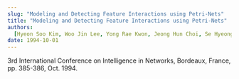 ```yaml
---
slug: "Modeling and Detecting Feature Interactions using Petri-Nets"
title: "Modeling and Detecting Feature Interactions using Petri-Nets"
authors:
  [Hyeon Soo Kim, Woo Jin Lee, Yong Rae Kwon, Jeong Hun Choi, Se Hyeong Cho]
date: 1994-10-01
---
```


3rd International Conference on Intelligence in Networks, Bordeaux, France, pp. 385-386, Oct. 1994.
